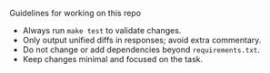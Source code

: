 Guidelines for working on this repo

- Always run `make test` to validate changes.
- Only output unified diffs in responses; avoid extra commentary.
- Do not change or add dependencies beyond `requirements.txt`.
- Keep changes minimal and focused on the task.

